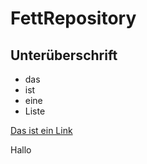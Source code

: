 # FettRepository

## Unterüberschrift

- das
- ist 
- eine 
- Liste

[Das ist ein Link](http://www.htl-braunau.at/)

Hallo